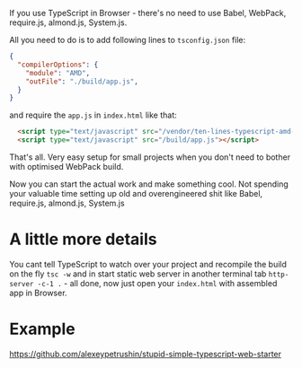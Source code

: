 If you use TypeScript in Browser - there's no need to use Babel, WebPack, require.js, almond.js, System.js.

All you need to do is to add following lines to `tsconfig.json` file:

``` json
{
  "compilerOptions": {
    "module": "AMD",
    "outFile": "./build/app.js",
  }
}
```

and require the `app.js` in `index.html` like that:

``` html
  <script type="text/javascript" src="/vendor/ten-lines-typescript-amd-loader.js"></script>
  <script type="text/javascript" src="/build/app.js"></script>
```

That's all. Very easy setup for small projects when you don't need to bother with optimised WebPack build. 

Now you can start the actual work and make something cool. Not spending your valuable time setting up old and 
overengineered shit like Babel, require.js, almond.js, System.js

A little more details
=====================

You cant tell TypeScript to watch over your project and recompile the build on the fly `tsc -w` and in start
static web server in another terminal tab `http-server -c-1 .` - all done, now just open your `index.html` with
assembled app in Browser.

Example
=======

https://github.com/alexeypetrushin/stupid-simple-typescript-web-starter
